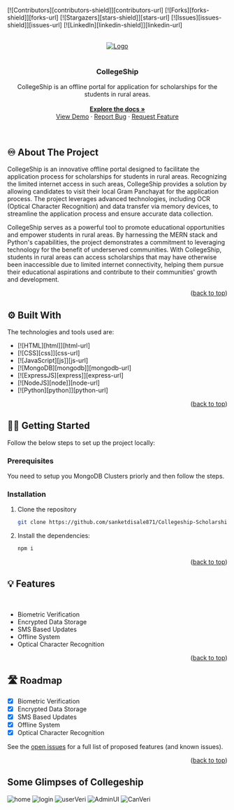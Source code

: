 <a name="readme-top"></a>

[![Contributors][contributors-shield]][contributors-url]
[![Forks][forks-shield]][forks-url]
[![Stargazers][stars-shield]][stars-url]
[![Issues][issues-shield]][issues-url]
[![LinkedIn][linkedin-shield]][linkedin-url]

<!-- PROJECT LOGO -->
<br/>
<div align="center">
  <a href="https://github.com/sanketdisale871/CollegeShip">
    <img src="images/CollegeShip-logo.png" alt="Logo">
  </a>
    <br>
    <br>

  <h3 align="center"><b>CollegeShip</b></h3>

  <p align="center">
    CollegeShip is an offline portal for application for scholarships for the students in rural areas.
    <br />
    <br>
    <a href=https://github.com/sanketdisale871/Collegeship-Scholarship-Portal"><strong>Explore the docs »</strong></a>
    <br />
    <a href=https://github.com/sanketdisale871/Collegeship-Scholarship-Portal">View Demo</a>
    ·
    <a href=https://github.com/sanketdisale871/Collegeship-Scholarship-Portal/issues">Report Bug</a>
    ·
    <a href=https://github.com/sanketdisale871/Collegeship-Scholarship-Portal/issues">Request Feature</a>
  </p>
</div>

<!-- ABOUT THE PROJECT -->
<br>

## ♾️ About The Project

CollegeShip is an innovative offline portal designed to facilitate the application process for scholarships for students in rural areas. Recognizing the limited internet access in such areas, CollegeShip provides a solution by allowing candidates to visit their local Gram Panchayat for the application process. The project leverages advanced technologies, including OCR (Optical Character Recognition) and data transfer via memory devices, to streamline the application process and ensure accurate data collection.

CollegeShip serves as a powerful tool to promote educational opportunities and empower students in rural areas. By harnessing the MERN stack and Python's capabilities, the project demonstrates a commitment to leveraging technology for the benefit of underserved communities. With CollegeShip, students in rural areas can access scholarships that may have otherwise been inaccessible due to limited internet connectivity, helping them pursue their educational aspirations and contribute to their communities' growth and development.

<p align="right">(<a href="#readme-top">back to top</a>)</p>

## ⚙️ Built With

The technologies and tools used are:

- [![HTML][html]][html-url]
- [![CSS][css]][css-url]
- [![JavaScript][js]][js-url]
- [![MongoDB][mongodb]][mongodb-url]
- [![ExpressJS][express]][express-url]
- [![NodeJS][node]][node-url]
- [![Python][python]][python-url]

<p align="right">(<a href="#readme-top">back to top</a>)</p>

<!-- GETTING STARTED -->

## 🧑‍💻 Getting Started

Follow the below steps to set up the project locally:

### Prerequisites

You need to setup you MongoDB Clusters priorly and then follow the steps.

### Installation

1. Clone the repository

   ```sh
   git clone https://github.com/sanketdisale871/Collegeship-Scholarship-Portal
   ```

2. Install the dependencies:

   ```sh
   npm i
   ```

<p align="right">(<a href="#readme-top">back to top</a>)</p>

## 💡 Features

<br>

- Biometric Verification
- Encrypted Data Storage
- SMS Based Updates
- Offline System
- Optical Character Recognition

<p align="right">(<a href="#readme-top">back to top</a>)</p>

<!-- ROADMAP -->

## 🛣️ Roadmap

- [x] Biometric Verification
- [x] Encrypted Data Storage
- [x] SMS Based Updates
- [x] Offline System
- [x] Optical Character Recognition

See the [open issues](https://github.com/siddhesh-desai/CollegeShip/issues) for a full list of proposed features (and known issues).

<p align="right">(<a href="#readme-top">back to top</a>)</p>

## Some Glimpses of Collegeship
![home](https://github.com/sanketdisale871/Collegeship-Scholarship-Portal/assets/109368165/3f505f17-8792-4ccb-839c-bb0569de7ce9)
![login](https://github.com/sanketdisale871/Collegeship-Scholarship-Portal/assets/109368165/d0287095-eb55-4f75-bb84-edb7128cf1d2)
![userVeri](https://github.com/sanketdisale871/Collegeship-Scholarship-Portal/assets/109368165/bb9c099e-5984-4d9d-b2bc-41efbd8b7733)
![AdminUI](https://github.com/sanketdisale871/Collegeship-Scholarship-Portal/assets/109368165/6e93842b-8958-4b34-8fb1-a7d6a263e827)
![CanVeri](https://github.com/sanketdisale871/Collegeship-Scholarship-Portal/assets/109368165/0fb536f2-9cca-4bf6-8cd0-f363c3c55c4a)





